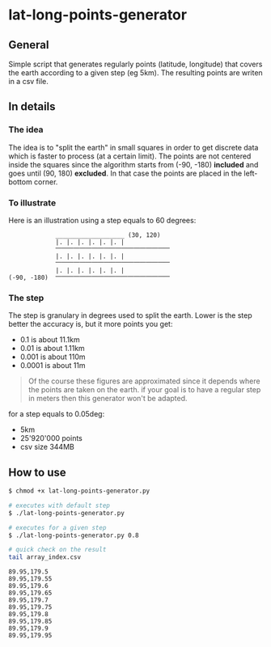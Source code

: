 # lat-long-points-generator
## General
Simple script that generates regularly points (latitude, longitude) that covers the earth according to a given step (eg 5km).
The resulting points are writen in a csv file.

## In details

### The idea
The idea is to "split the earth" in small squares in order to get discrete data which is faster to process (at a certain limit).
The points are not centered inside the squares since the algorithm starts from (-90, -180) __included__ and goes until (90, 180) __excluded__.
In that case the points are placed in the left-bottom corner.

### To illustrate
Here is an illustration using a step equals to 60 degrees:

```
             ___________________ (30, 120)
             |. |. |. |. |. |. |
             ⎻⎻⎻⎻⎻⎻⎻⎻⎻⎻⎻⎻⎻⎻⎻⎻⎻⎻⎻
             |. |. |. |. |. |. |
             ⎻⎻⎻⎻⎻⎻⎻⎻⎻⎻⎻⎻⎻⎻⎻⎻⎻⎻⎻
             |. |. |. |. |. |. |
(-90, -180)  ⎻⎻⎻⎻⎻⎻⎻⎻⎻⎻⎻⎻⎻⎻⎻⎻⎻⎻⎻
```

### The step
The step is granulary in degrees used to split the earth. Lower is the step better the accuracy is, but it more points you get: 
- 0.1 is about 11.1km
- 0.01 is about 1.11km
- 0.001 is about 110m
- 0.0001 is about 11m
> Of the course these figures are approximated since it depends where the points are taken on the earth. if your goal is to have a regular step in meters then this generator won't be adapted.

for a step equals to 0.05deg:
- 5km
- 25'920'000 points
- csv size 344MB

##  How to use
```bash
$ chmod +x lat-long-points-generator.py

# executes with default step
$ ./lat-long-points-generator.py

# executes for a given step
$ ./lat-long-points-generator.py 0.8

# quick check on the result
tail array_index.csv   
```
```
89.95,179.5
89.95,179.55
89.95,179.6
89.95,179.65
89.95,179.7
89.95,179.75
89.95,179.8
89.95,179.85
89.95,179.9
89.95,179.95
```
